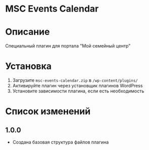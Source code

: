 # MSC Events Calendar

# Описание

Специальный плагин для портала "Мой семейный центр"

# Установка

1. Загрузите `msc-events-calendar.zip` в `/wp-content/plugins/`
1. Активируйте плагин через установщик плагинов WordPress
1. Установите зависимости плагина, если есть необходимость

# Список изменений

## 1.0.0
* Создана базовая структура файлов плагина